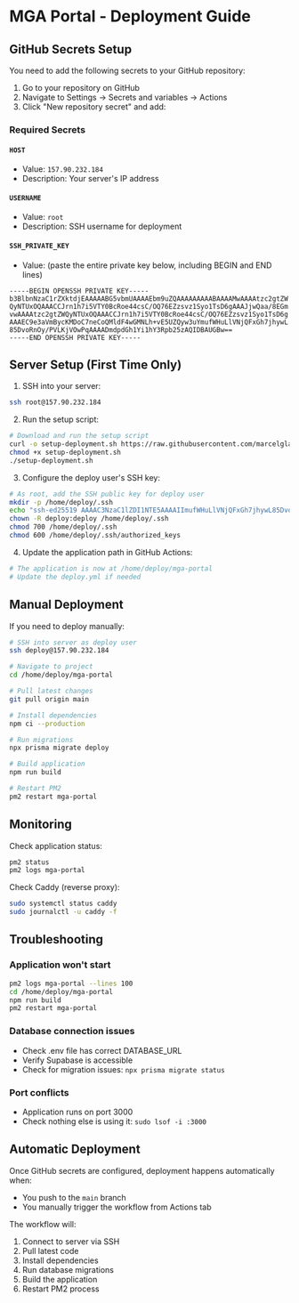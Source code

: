 # MGA Portal - Deployment Guide

## GitHub Secrets Setup

You need to add the following secrets to your GitHub repository:

1. Go to your repository on GitHub
2. Navigate to Settings → Secrets and variables → Actions
3. Click "New repository secret" and add:

### Required Secrets

#### `HOST`
- Value: `157.90.232.184`
- Description: Your server's IP address

#### `USERNAME`
- Value: `root`
- Description: SSH username for deployment

#### `SSH_PRIVATE_KEY`
- Value: (paste the entire private key below, including BEGIN and END lines)
```
-----BEGIN OPENSSH PRIVATE KEY-----
b3BlbnNzaC1rZXktdjEAAAAABG5vbmUAAAAEbm9uZQAAAAAAAAABAAAAMwAAAAtzc2gtZW
QyNTUxOQAAACCJrn1h7i5VTY0BcRoe44csC/OQ76EZzsvz1Syo1TsD6gAAAJjwQaa/8EGm
vwAAAAtzc2gtZWQyNTUxOQAAACCJrn1h7i5VTY0BcRoe44csC/OQ76EZzsvz1Syo1TsD6g
AAAEC9e3aVmBycKMDoC7neCoQMldF4wGMNLh+vE5UZQyw3uYmufWHuLlVNjQFxGh7jhywL
85DvoRnOy/PVLKjVOwPqAAAADmdpdGh1Yi1hY3Rpb25zAQIDBAUGBw==
-----END OPENSSH PRIVATE KEY-----
```

## Server Setup (First Time Only)

1. SSH into your server:
```bash
ssh root@157.90.232.184
```

2. Run the setup script:
```bash
# Download and run the setup script
curl -o setup-deployment.sh https://raw.githubusercontent.com/marcelgladbacharchitektur/mga-portal/main/setup-server-deployment.sh
chmod +x setup-deployment.sh
./setup-deployment.sh
```

3. Configure the deploy user's SSH key:
```bash
# As root, add the SSH public key for deploy user
mkdir -p /home/deploy/.ssh
echo "ssh-ed25519 AAAAC3NzaC1lZDI1NTE5AAAAIImufWHuLlVNjQFxGh7jhywL85DvoRnOy/PVLKjVOwPq github-actions" > /home/deploy/.ssh/authorized_keys
chown -R deploy:deploy /home/deploy/.ssh
chmod 700 /home/deploy/.ssh
chmod 600 /home/deploy/.ssh/authorized_keys
```

4. Update the application path in GitHub Actions:
```bash
# The application is now at /home/deploy/mga-portal
# Update the deploy.yml if needed
```

## Manual Deployment

If you need to deploy manually:

```bash
# SSH into server as deploy user
ssh deploy@157.90.232.184

# Navigate to project
cd /home/deploy/mga-portal

# Pull latest changes
git pull origin main

# Install dependencies
npm ci --production

# Run migrations
npx prisma migrate deploy

# Build application
npm run build

# Restart PM2
pm2 restart mga-portal
```

## Monitoring

Check application status:
```bash
pm2 status
pm2 logs mga-portal
```

Check Caddy (reverse proxy):
```bash
sudo systemctl status caddy
sudo journalctl -u caddy -f
```

## Troubleshooting

### Application won't start
```bash
pm2 logs mga-portal --lines 100
cd /home/deploy/mga-portal
npm run build
pm2 restart mga-portal
```

### Database connection issues
- Check .env file has correct DATABASE_URL
- Verify Supabase is accessible
- Check for migration issues: `npx prisma migrate status`

### Port conflicts
- Application runs on port 3000
- Check nothing else is using it: `sudo lsof -i :3000`

## Automatic Deployment

Once GitHub secrets are configured, deployment happens automatically when:
- You push to the `main` branch
- You manually trigger the workflow from Actions tab

The workflow will:
1. Connect to server via SSH
2. Pull latest code
3. Install dependencies
4. Run database migrations
5. Build the application
6. Restart PM2 process